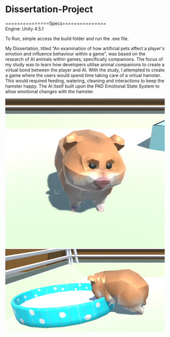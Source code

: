 # Dissertation-Project

===============Specs===============<br>
Engine: Unity 4.5.1

To Run, simple access the build folder and run the .exe file. 


My Dissertation, titled "An examination of how artificial pets affect a player's emotion and influence behaviour within a game", was based on the research of AI animals within games, specifically companions. The focus of my study was to learn how developers utilise animal companions to create a virtual bond between the player and AI.
With the study, I attempted to create a game where the users would spend time taking care of a virtual hamster. This would required feeding, watering, cleaning and interactions to keep the hamster happy. The AI itself built upon the PAD Emotional State System to allow emotional changes with the hamster.

<img src="https://raw.githubusercontent.com/Arcticchamo/Dissertation-Project/master/Dissertation_Game/Assets/Images/Dissertation_1.PNG">
<img src="https://raw.githubusercontent.com/Arcticchamo/Dissertation-Project/master/Dissertation_Game/Assets/Images/Dissertation_2.PNG">
